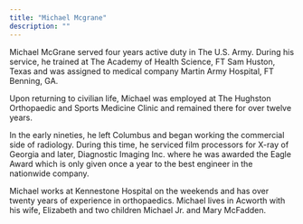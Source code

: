 ```yaml
---
title: "Michael Mcgrane"
description: ""
---
```


Michael McGrane served four years active duty in The U.S. Army.  During his service, he
trained at The Academy of Health Science, FT Sam Huston, Texas and was assigned to 
medical company Martin Army Hospital, FT Benning, GA.

Upon returning to civilian life, Michael was employed at The Hughston Orthopaedic and 
Sports Medicine Clinic and remained there for over twelve years.

In the early nineties, he left Columbus and began working the commercial side of 
radiology.  During this time, he serviced film processors for X-ray of Georgia and later,
Diagnostic Imaging Inc. where he was awarded the Eagle Award which is only given once a 
year to the best engineer in the nationwide company.

Michael works at Kennestone Hospital on the weekends and has over twenty years of 
experience in orthopaedics.  Michael lives in Acworth with his wife, Elizabeth and two 
children Michael Jr. and Mary McFadden.
